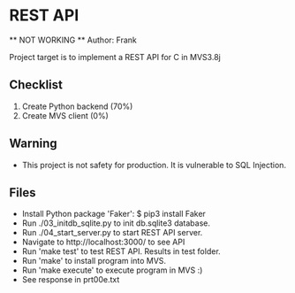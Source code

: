 # REST API

** NOT WORKING **
Author: Frank

Project target is to implement a REST API for C in MVS3.8j

## Checklist
1. Create Python backend (70%)
2. Create MVS client (0%)

## Warning
- This project is not safety for production. It is vulnerable to SQL Injection.

## Files
- Install Python package 'Faker': $ pip3 install Faker
- Run ./03_initdb_sqlite.py to init db.sqlite3 database.
- Run ./04_start_server.py to start REST API server.
- Navigate to http://localhost:3000/ to see API
- Run 'make test' to test REST API. Results in test folder.
- Run 'make' to install program into MVS.
- Run 'make execute' to execute program in MVS :)
- See response in prt00e.txt
